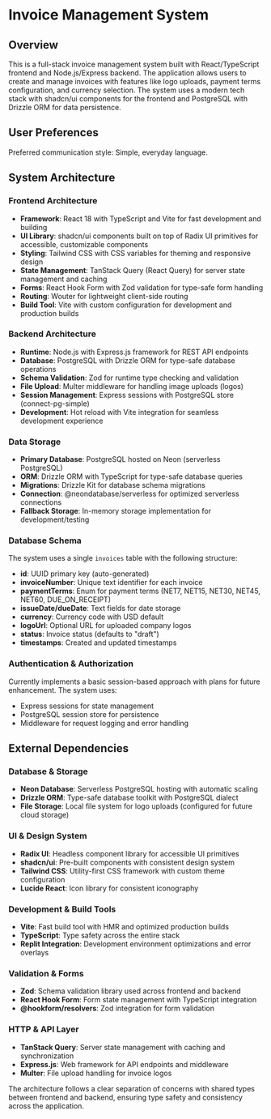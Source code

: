 # Invoice Management System

## Overview

This is a full-stack invoice management system built with React/TypeScript frontend and Node.js/Express backend. The application allows users to create and manage invoices with features like logo uploads, payment terms configuration, and currency selection. The system uses a modern tech stack with shadcn/ui components for the frontend and PostgreSQL with Drizzle ORM for data persistence.

## User Preferences

Preferred communication style: Simple, everyday language.

## System Architecture

### Frontend Architecture
- **Framework**: React 18 with TypeScript and Vite for fast development and building
- **UI Library**: shadcn/ui components built on top of Radix UI primitives for accessible, customizable components
- **Styling**: Tailwind CSS with CSS variables for theming and responsive design
- **State Management**: TanStack Query (React Query) for server state management and caching
- **Forms**: React Hook Form with Zod validation for type-safe form handling
- **Routing**: Wouter for lightweight client-side routing
- **Build Tool**: Vite with custom configuration for development and production builds

### Backend Architecture
- **Runtime**: Node.js with Express.js framework for REST API endpoints
- **Database**: PostgreSQL with Drizzle ORM for type-safe database operations
- **Schema Validation**: Zod for runtime type checking and validation
- **File Upload**: Multer middleware for handling image uploads (logos)
- **Session Management**: Express sessions with PostgreSQL store (connect-pg-simple)
- **Development**: Hot reload with Vite integration for seamless development experience

### Data Storage
- **Primary Database**: PostgreSQL hosted on Neon (serverless PostgreSQL)
- **ORM**: Drizzle ORM with TypeScript for type-safe database queries
- **Migrations**: Drizzle Kit for database schema migrations
- **Connection**: @neondatabase/serverless for optimized serverless connections
- **Fallback Storage**: In-memory storage implementation for development/testing

### Database Schema
The system uses a single `invoices` table with the following structure:
- **id**: UUID primary key (auto-generated)
- **invoiceNumber**: Unique text identifier for each invoice
- **paymentTerms**: Enum for payment terms (NET7, NET15, NET30, NET45, NET60, DUE_ON_RECEIPT)
- **issueDate/dueDate**: Text fields for date storage
- **currency**: Currency code with USD default
- **logoUrl**: Optional URL for uploaded company logos
- **status**: Invoice status (defaults to "draft")
- **timestamps**: Created and updated timestamps

### Authentication & Authorization
Currently implements a basic session-based approach with plans for future enhancement. The system uses:
- Express sessions for state management
- PostgreSQL session store for persistence
- Middleware for request logging and error handling

## External Dependencies

### Database & Storage
- **Neon Database**: Serverless PostgreSQL hosting with automatic scaling
- **Drizzle ORM**: Type-safe database toolkit with PostgreSQL dialect
- **File Storage**: Local file system for logo uploads (configured for future cloud storage)

### UI & Design System
- **Radix UI**: Headless component library for accessible UI primitives
- **shadcn/ui**: Pre-built components with consistent design system
- **Tailwind CSS**: Utility-first CSS framework with custom theme configuration
- **Lucide React**: Icon library for consistent iconography

### Development & Build Tools
- **Vite**: Fast build tool with HMR and optimized production builds
- **TypeScript**: Type safety across the entire stack
- **Replit Integration**: Development environment optimizations and error overlays

### Validation & Forms
- **Zod**: Schema validation library used across frontend and backend
- **React Hook Form**: Form state management with TypeScript integration
- **@hookform/resolvers**: Zod integration for form validation

### HTTP & API Layer
- **TanStack Query**: Server state management with caching and synchronization
- **Express.js**: Web framework for API endpoints and middleware
- **Multer**: File upload handling for invoice logos

The architecture follows a clear separation of concerns with shared types between frontend and backend, ensuring type safety and consistency across the application.
